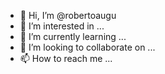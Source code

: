 - 👋 Hi, I’m @robertoaugu
- 👀 I’m interested in ...
- 🌱 I’m currently learning ...
- 💞️ I’m looking to collaborate on ...
- 📫 How to reach me ...

<!---
robertoaugu/robertoaugu is a ✨ special ✨ repository because its `README.md` (this file) appears on your GitHub profile.
You can click the Preview link to take a look at your changes.
--->
